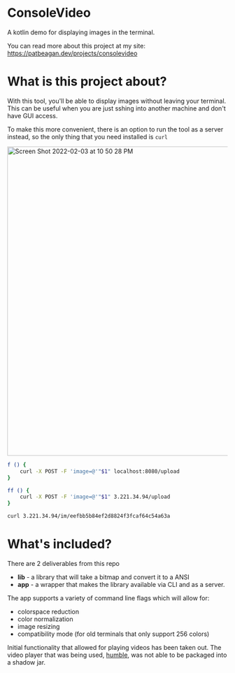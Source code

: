 # ConsoleVideo
A kotlin demo for displaying images in the terminal.

You can read more about this project at my site:
https://patbeagan.dev/projects/consolevideo

# What is this project about?

With this tool, you'll be able to display images without leaving your terminal. This can be useful when you are just sshing into another machine and don't have GUI access. 

To make this more convenient, there is an option to run the tool as a server instead, so the only thing that you need installed is `curl`

<img width="707" alt="Screen Shot 2022-02-03 at 10 50 28 PM" src="https://user-images.githubusercontent.com/10187351/152473836-502b5415-df40-4657-9d01-e93cf130515f.png">


```bash
f () {
	curl -X POST -F 'image=@'"$1" localhost:8080/upload
}
```

```bash
ff () {
	curl -X POST -F 'image=@'"$1" 3.221.34.94/upload
}
```

```bash
curl 3.221.34.94/im/eefbb5b84ef2d8824f3fcaf64c54a63a
```

# What's included?

There are 2 deliverables from this repo
- **lib** - a library that will take a bitmap and convert it to a ANSI
- **app** - a wrapper that makes the library available via CLI and as a server.

The app supports a variety of command line flags which will allow for:
- colorspace reduction
- color normalization
- image resizing
- compatibility mode (for old terminals that only support 256 colors)

Initial functionality that allowed for playing videos has been taken out. The video player that was being used, [humble](https://github.com/artclarke/humble-video/blob/master/humble-video-demos/src/main/java/io/humble/video/demos/DecodeAndPlayVideo.java),  was not able to be packaged into a shadow jar.
